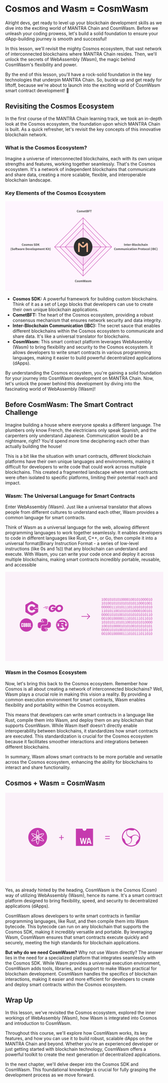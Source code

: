 # Cosmos and Wasm = CosmWasm

Alright devs, get ready to level up your blockchain development skills as we dive into the exciting world of MANTRA Chain and CosmWasm. Before we unleash your coding prowess, let's build a solid foundation to ensure your dApp-building journey is smooth and successful!

In this lesson, we'll revisit the mighty Cosmos ecosystem, that vast network of interconnected blockchains where MANTRA Chain resides. Then, we'll unlock the secrets of WebAssembly (Wasm), the magic behind CosmWasm's flexibility and power.

By the end of this lesson, you'll have a rock-solid foundation in the key technologies that underpin MANTRA Chain. So, buckle up and get ready for liftoff, because we're about to launch into the exciting world of CosmWasm smart contract development! 🚀

## Revisiting the Cosmos Ecosystem

In the first course of the MANTRA Chain learning track, we took an in-depth look at the Cosmos ecosystem, the foundation upon which MANTRA Chain is built. As a quick refresher, let's revisit the key concepts of this innovative blockchain network.

### What is the Cosmos Ecosystem?

Imagine a universe of interconnected blockchains, each with its own unique strengths and features, working together seamlessly. That's the Cosmos ecosystem. It's a network of independent blockchains that communicate and share data, creating a more scalable, flexible, and interoperable blockchain landscape.

### Key Elements of the Cosmos Ecosystem

![Mantra Chain.png](https://github.com/0xmetaschool/Learning-Projects/blob/main/assests_for_all/Building%20on%20Mantra%20-%20C2/1.%20Introduction%20to%20CosmWasm/2.%20Cosmos%20and%20Wasm%20=%20CosmWasm/Mantra_Chain.png?raw=true)

- **Cosmos SDK:** A powerful framework for building custom blockchains. Think of it as a set of Lego blocks that developers can use to create their own unique blockchain applications.
- **CometBFT:** The heart of the Cosmos ecosystem, providing a robust consensus mechanism that ensures network security and data integrity.
- **Inter-Blockchain Communication (IBC):** The secret sauce that enables different blockchains within the Cosmos ecosystem to communicate and share data. It's like a universal translator for blockchains.
- **CosmWasm:**  This smart contract platform leverages WebAssembly (Wasm) to bring flexibility and security to the Cosmos ecosystem. It allows developers to write smart contracts in various programming languages, making it easier to build powerful decentralized applications (dApps).

By understanding the Cosmos ecosystem, you're gaining a solid foundation for your journey into CosmWasm development on MANTRA Chain. Now, let's unlock the power behind this development by diving into the fascinating world of WebAssembly (Wasm)!

## Before CosmWasm: The Smart Contract Challenge

Imagine building a house where everyone speaks a different language. The plumbers only know French, the electricians only speak Spanish, and the carpenters only understand Japanese. Communication would be a nightmare, right? You'd spend more time deciphering each other than actually building the house!

This is a bit like the situation with smart contracts, different blockchain platforms have their own unique languages and environments, making it difficult for developers to write code that could work across multiple blockchains. This created a fragmented landscape where smart contracts were often isolated to specific platforms, limiting their potential reach and impact.

### Wasm: The Universal Language for Smart Contracts

Enter WebAssembly (Wasm). Just like a universal translator that allows people from different cultures to understand each other, Wasm provides a common language for smart contracts.

Think of Wasm as a universal language for the web, allowing different programming languages to work together seamlessly. It enables developers to code in different languages like Rust, C++, or Go, then compile it into a universal format(Binary Instruction Format - a series of low-level instructions (like 0s and 1s)) that any blockchain can understand and execute. With Wasm, you can write your code once and deploy it across multiple blockchains, making smart contracts incredibly portable, reusable, and accessible

![MANTRA C2 Image 1.png](https://github.com/0xmetaschool/Learning-Projects/blob/main/assests_for_all/Building%20on%20Mantra%20-%20C2/1.%20Introduction%20to%20CosmWasm/2.%20Cosmos%20and%20Wasm%20=%20CosmWasm/MANTRA_C2_Image_1.png?raw=true)

### Wasm in the Cosmos Ecosystem

Now, let's bring this back to the Cosmos ecosystem. Remember how Cosmos is all about creating a network of interconnected blockchains? Well, Wasm plays a crucial role in making this vision a reality. By providing a common execution environment for smart contracts, Wasm enables flexibility and portability within the Cosmos ecosystem.

This means that developers can write smart contracts in a language like Rust, compile them into Wasm, and deploy them on any blockchain that supports CosmWasm. While Wasm itself doesn't directly enable interoperability between blockchains, it standardizes how smart contracts are executed. This standardization is crucial for the Cosmos ecosystem because it facilitates smoother interactions and integrations between different blockchains.

In summary, Wasm allows smart contracts to be more portable and versatile across the Cosmos ecosystem, enhancing the ability for blockchains to interact and share functionality.

## Cosmos + Wasm = CosmWasm

![MANTRA C2 Image 2.png](https://github.com/0xmetaschool/Learning-Projects/blob/main/assests_for_all/Building%20on%20Mantra%20-%20C2/1.%20Introduction%20to%20CosmWasm/2.%20Cosmos%20and%20Wasm%20=%20CosmWasm/MANTRA_C2_Image_2.png?raw=true)

Yes, as already hinted by the heading, CosmWasm is the Cosmos (Cosm) way of utilizing WebAssembly (Wasm), hence its name. It's a smart contract platform designed to bring flexibility, speed, and security to decentralized applications (dApps).

CosmWasm allows developers to write smart contracts in familiar programming languages, like Rust, and then compile them into Wasm bytecode. This bytecode can run on any blockchain that supports the Cosmos SDK, making it incredibly versatile and portable. By leveraging Wasm, CosmWasm ensures that smart contracts execute quickly and securely, meeting the high standards  for blockchain applications.

**But why do we need CosmWasm?** Why not use Wasm directly? The answer lies in the need for a specialized platform that integrates seamlessly with the Cosmos SDK. While Wasm provides a universal execution environment, CosmWasm adds tools, libraries, and support to make Wasm practical for blockchain development. CosmWasm handles the specifics of blockchain interactions, making it easier and more efficient for developers to create and deploy smart contracts within the Cosmos ecosystem.

## Wrap Up

In this lesson, we've revisited the Cosmos ecosystem, explored the inner workings of WebAssembly (Wasm), how Wasm is integrated into Cosmos and introduction to CosmWasm.

Throughout this course, we'll explore how CosmWasm works, its key features, and how you can use it to build robust, scalable dApps on the MANTRA Chain and beyond. Whether you're an experienced developer or just getting started with blockchain technology, CosmWasm offers a powerful toolkit to create the next generation of decentralized applications.

In the next chapter, we'll delve deeper into the Cosmos SDK and CosmWasm. This foundational knowledge is crucial for fully grasping the development process as we move forward.